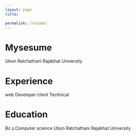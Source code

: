 ```yaml
---
layout: page
title:

permalink: /resume/
---
```

# Mysesume
Ubon Ratchathani Rajabhat University

# Experience
web Developer client Technical

# Education
Bc.s.Computer science Ubon Ratchathani Rajabhat University
